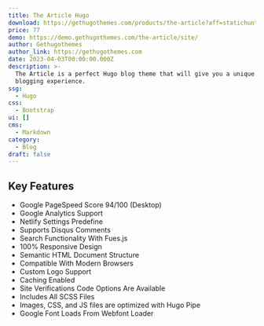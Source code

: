 ```yaml
---
title: The Article Hugo
download: https://gethugothemes.com/products/the-article?aff=statichunt
price: 77
demo: https://demo.gethugothemes.com/the-article/site/
author: Gethugothemes
author_link: https://gethugothemes.com
date: 2023-04-03T00:00:00.000Z
description: >-
  The Article is a perfect Hugo blog theme that will give you a unique personal
  blogging experience.
ssg:
  - Hugo
css:
  - Bootstrap
ui: []
cms:
  - Markdown
category:
  - Blog
draft: false
---
```


## Key Features

- Google PageSpeed Score 94/100 (Desktop)
- Google Analytics Support
- Netlify Settings Predefine
- Supports Disqus Comments
- Search Functionality With Fues.js
- 100% Responsive Design
- Semantic HTML Document Structure
- Compatible With Modern Browsers
- Custom Logo Support
- Caching Enabled
- Site Verifications Code Options Are Available
- Includes All SCSS Files
- Images, CSS, and JS files are optimized with Hugo Pipe
- Google Font Loads From Webfont Loader
